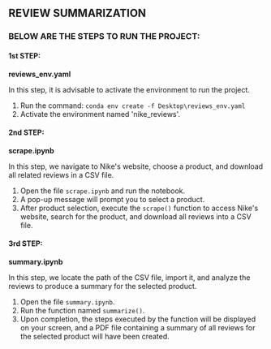 ## REVIEW SUMMARIZATION 

### BELOW ARE THE STEPS TO RUN THE PROJECT:

#### 1st STEP:

**reviews_env.yaml**

In this step, it is advisable to activate the environment to run the project.

1. Run the command: `conda env create -f Desktop\reviews_env.yaml`
2. Activate the environment named 'nike_reviews'.

#### 2nd STEP:

**scrape.ipynb**

In this step, we navigate to Nike's website, choose a product, and download all related reviews in a CSV file.

1. Open the file `scrape.ipynb` and run the notebook.
2. A pop-up message will prompt you to select a product.
3. After product selection, execute the `scrape()` function to access Nike's website, search for the product, and download all reviews into a CSV file.

#### 3rd STEP:

**summary.ipynb**

In this step, we locate the path of the CSV file, import it, and analyze the reviews to produce a summary for the selected product.

1. Open the file `summary.ipynb`.
2. Run the function named `summarize()`.
3. Upon completion, the steps executed by the function will be displayed on your screen, and a PDF file containing a summary of all reviews for the selected product will have been created.

